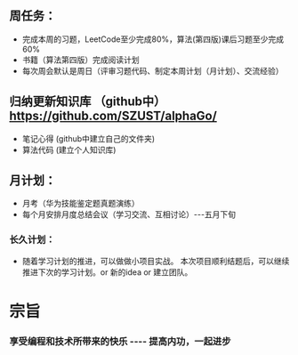 
## 周任务：
*  完成本周的习题，LeetCode至少完成80%，算法(第四版)课后习题至少完成60% 
*  书籍（算法第四版）完成阅读计划  
*  每次周会默认是周日（评审习题代码、制定本周计划（月计划）、交流经验）

## 归纳更新知识库  （github中）https://github.com/SZUST/alphaGo/
* 笔记心得 (github中建立自己的文件夹)
* 算法代码 (建立个人知识库)

## 月计划：
* 月考（华为技能鉴定题真题演练） 
* 每个月安排月度总结会议（学习交流、互相讨论）---五月下旬

### 长久计划：
 * 随着学习计划的推进，可以做做小项目实战。 本次项目顺利结题后，可以继续推进下次的学习计划。or 新的idea or 建立团队。

# 宗旨
### 享受编程和技术所带来的快乐 ---- 提高内功，一起进步


